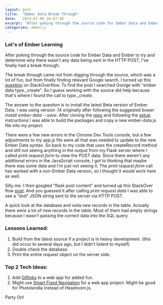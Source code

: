 ```yaml
---
layout: post
title:  "Ember Data Break Through"
date:   2014-07-09 16:07:46
excerpt: "After poking through the source code for Ember Data and Ember to try and determine why there wasn't any data being sent in the HTTP POST, I've finally had a break through."
categories: emberjs
---
```

<div class="post-inner">

<h3>Lot's of Ember Learning</h3>

<p>After poking through the source code for Ember Data and Ember to try and determine why there wasn't any data being sent in the HTTP POST, I've finally had a break through.  </p>

<p>The break through came not from digging through the source, which was a lot of fun, but from finally finding relavant Google search.  I turned up this <a href="http://stackoverflow.com/questions/21974570/ember-js-typeerror-type-create-is-not-a-function" rel="nofollow">question</a> on StackOverflow.  To find the post I searched Goolge with "ember data type._create". So I guess working with the source did help because that's where I found the call to <em>type._create</em>.</p>

<p>The answer to the question is to install the latest Beta version of Ember Data.  I was using version .14 originally after following the suggested <em>bower install ember-data --save</em>.  After cloning the <a href="https://github.com/emberjs/data" rel="nofollow">repo</a> and following the <a href="https://github.com/emberjs/data#setup" rel="nofollow">setup</a> instructions I was able to build the packages and copy a new ember-data.js file into my project.</p>

<p>There were a few new errors in the Chrome Dev Tools console, but a few adjustments to my app.js file were all that was needed to update to the new Ember Data syntax.  So back to my code that uses the createRecord method and still not seeing anything in the output from my Flask server where I called <em>print request.form</em> to view the POST data.  Since there weren't any additional errors in the JavaScript console, I got to thinking that maybe there was some data and I'm just not seeing it.  The <em>print request.form</em> call has worked with a non-Ember Data version, so I thought it would work here as well.  </p>

<p>Silly me.  I then googled "flask post content" and turned up this StackOver flow <a href="http://stackoverflow.com/questions/10434599/how-can-i-get-the-whole-request-post-body-in-python-with-flask" rel="nofollow">post</a>.  And you guessed it after calling <em>print request.data</em> I was able to see a "dvd" JSON string sent to the server via HTTP POST.</p>

<p>A quick look at the database and voila new records in the table.  Actually there were a lot of new records in the table.  Most of them had empty strings because I wasn't passing the correct data into the SQL query.</p>

<h3>Lessons Learned:</h3>

<ol>
<li>Build from the latest source if a project is in heavy development. (this did occur to several days ago, but I didn't listent to myself)</li>
<li> Double check the database.</li>
<li>Print the entire request object on the server side.</li>
</ol>

<h3>Top 2 Tech Ideas:</h3>

<ol>
<li>Add <a href="https://github.com/tholman/giflinks" rel="nofollow">Giflinks</a> to a web app for added fun.</li>
<li>Might use <a href="http://codyhouse.co/gem/smart-fixed-navigation/" rel="nofollow">Smart Fixed Navigation</a> for a web app project.  Might be good for Photolandia instead of Headroom.js.</li>
</ol>

<p>Party On!</p>
</div>

